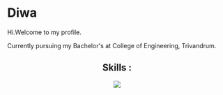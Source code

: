 <h1>Diwa</h1>
Hi.Welcome to my profile. 

Currently pursuing my Bachelor's at College of Engineering, Trivandrum.


<h2 align="center">Skills :</h2>
<p align="center">
  <a href="https://skillicons.dev">
    <img src="https://skillicons.dev/icons?i=git,python,bash,linux,vscode,html,github,c,cpp,gitlab,mysql" />
  </a>
</p>
